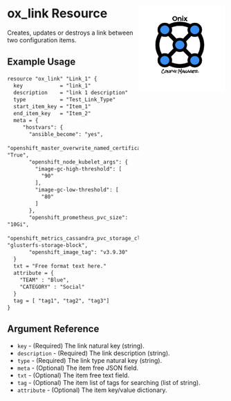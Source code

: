 # ox_link Resource <img src="../../../docs/pics/ox.png" width="200" height="200" align="right">

Creates, updates or destroys a link between two configuration items.

## Example Usage

```hcl
resource "ox_link" "Link_1" {
  key            = "link_1"
  description    = "link 1 description"
  type           = "Test_Link_Type"
  start_item_key = "Item_1"
  end_item_key   = "Item_2"
  meta = {
     "hostvars": {
       "ansible_become": "yes",
       "openshift_master_overwrite_named_certificates": "True",
       "openshift_node_kubelet_args": {
         "image-gc-high-threshold": [
           "90"
         ],
         "image-gc-low-threshold": [
           "80"
         ]
       },
       "openshift_prometheus_pvc_size": "10Gi",
       "openshift_metrics_cassandra_pvc_storage_class_name": "glusterfs-storage-block",
       "openshift_image_tag": "v3.9.30"
  }
  txt = "Free format text here."
  attribute = {
    "TEAM" : "Blue",
    "CATEGORY" : "Social"
  }
  tag = [ "tag1", "tag2", "tag3"]
}
```

## Argument Reference

* `key` - (Required) The link natural key (string).
* `description` - (Required) The link description (string).
* `type` - (Required) The link type natural key (string).
* `meta` - (Optional) The item free JSON field.
* `txt` - (Optional) The item free text field.
* `tag` - (Optional) The item list of tags for searching (list of string).
* `attribute` - (Optional) The item key/value dictionary.

<!-- ## Attribute Reference

* `attribute_name` - List attributes that this resource exports. -->
